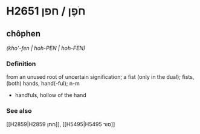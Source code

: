 # H2651 חֹפֶן / חפן

## chôphen

_(kho'-fen | hoh-PEN | hoh-FEN)_

### Definition

from an unused root of uncertain signification; a fist (only in the dual); fists, (both) hands, hand(-ful); n-m

- handfuls, hollow of the hand

### See also

[[H2859|H2859 חתן]], [[H5495|H5495 סור]]
